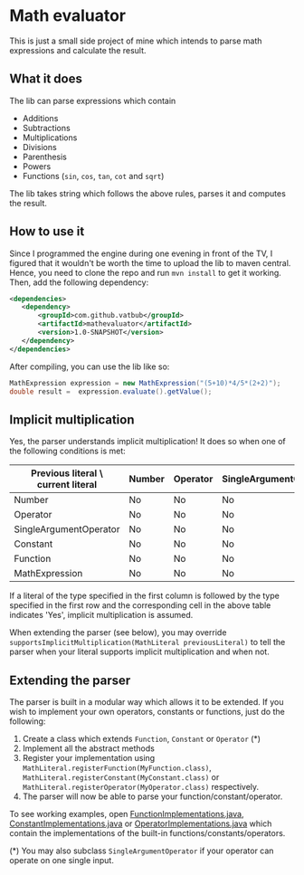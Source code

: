 # Math evaluator
This is just a small side project of mine which intends to parse math expressions and calculate the result.

## What it does
The lib can parse expressions which contain
- Additions
- Subtractions
- Multiplications
- Divisions
- Parenthesis
- Powers
- Functions (`sin`, `cos`, `tan`, `cot` and `sqrt`)

The lib takes string which follows the above rules, parses it and computes the result.

 ## How to use it
 Since I programmed the engine during one evening in front of the TV, I figured that it wouldn't be worth the time to upload the lib to maven central. 
 Hence, you need to clone the repo and run `mvn install` to get it working.
 Then, add the following dependency:
 
 ```xml
<dependencies>
	<dependency>
		<groupId>com.github.vatbub</groupId>
		<artifactId>mathevaluator</artifactId>
		<version>1.0-SNAPSHOT</version>
	</dependency>
</dependencies>
```

After compiling, you can use the lib like so:

```java
MathExpression expression = new MathExpression("(5+10)*4/5*(2+2)");
double result =  expression.evaluate().getValue();
```

## Implicit multiplication
Yes, the parser understands implicit multiplication! It does so when one of the following conditions is met:

| Previous literal \ current literal | Number | Operator | SingleArgumentOperator | Constant | Function | MathExpression |
|------------------------------------|--------|----------|------------------------|----------|----------|----------------|
| Number                             | No     | No       | No                     | Yes      | Yes      | Yes            |
| Operator                           | No     | No       | No                     | No       | No       | No             |
| SingleArgumentOperator             | No     | No       | No                     | No       | No       | No             |
| Constant                           | No     | No       | No                     | Yes      | Yes      | Yes            |
| Function                           | No     | No       | No                     | Yes      | Yes      | Yes            |
| MathExpression                     | No     | No       | No                     | Yes      | Yes      | Yes            |

If a literal of the type specified in the first column is followed by the type specified in the first row and the corresponding cell in the above table indicates 'Yes', implicit multiplication is assumed.

When extending the parser (see below), you may override `supportsImplicitMultiplication(MathLiteral previousLiteral)` to tell the parser when your literal supports implicit multiplication and when not.

## Extending the parser
The parser is built in a modular way which allows it to be extended. If you wish to implement your own operators, constants or functions, just do the following:

1. Create a class which extends `Function`, `Constant` or `Operator` (*)
2. Implement all the abstract methods
3. Register your implementation using `MathLiteral.registerFunction(MyFunction.class)`, `MathLiteral.registerConstant(MyConstant.class)` or `MathLiteral.registerOperator(MyOperator.class)` respectively.
4. The parser will now be able to parse your function/constant/operator.

To see working examples, open [FunctionImplementations.java](https://github.com/vatbub/mathevaluator/blob/master/mathevaluator/src/main/java/com/github/vatbub/mathevaluator/FunctionImplementations.java), [ConstantImplementations.java](https://github.com/vatbub/mathevaluator/blob/master/mathevaluator/src/main/java/com/github/vatbub/mathevaluator/ConstantImplementations.java) or [OperatorImplementations.java](https://github.com/vatbub/mathevaluator/blob/master/mathevaluator/src/main/java/com/github/vatbub/mathevaluator/OperatorImplementations.java) which contain the implementations of the built-in functions/constants/operators.

(*) You may also subclass `SingleArgumentOperator` if your operator can operate on one single input.
